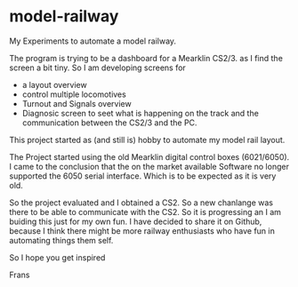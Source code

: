 # model-railway
My Experiments to automate a model railway.

The program is trying to be a dashboard for a Mearklin CS2/3. as I find the screen a bit tiny.
So I am developing screens for
* a layout overview
* control multiple locomotives
* Turnout and Signals overview
* Diagnosic screen to seet what is happening on the track and the communication between the CS2/3 and the PC.

This project started as (and still is) hobby to automate my model rail layout.

The Project started using the old Mearklin digital control boxes (6021/6050).
I came to the conclusion that the on the market available Software no longer supported the 6050 serial interface.
Which is to be expected as it is very old. 

So the project evaluated and I obtained a CS2. So a new chanlange was there to be able to communicate with the CS2.
So it is progressing an I am buiding this just for my own fun. 
I have decided to share it on Github, because I think there might be more railway enthusiasts who have
fun in automating things them self.

So I hope you get inspired

Frans
